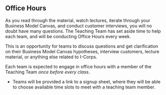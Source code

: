 ## Office Hours

As you read through the material, watch lectures, iterate through your Business Model Canvas, and conduct customer interviews, you will no doubt have many questions. The Teaching Team has set aside time to help each team, and will be conducting Office Hours every week.

This is an opportunity for teams to discuss questions and get clarification on their Business Model Canvas hypotheses, interview customers, lecture material, or anything else related to I-Corps.

Each team is expected to engage in office hours with a member of the Teaching Team *once before every class*. 

* Teams will be provided a link to a signup sheet, where they will be able to choose available time slots to meet with a teaching team member.
